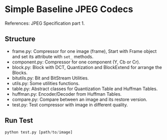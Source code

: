 # Simple Baseline JPEG Codecs

References: JPEG Specification part 1.

## Structure

- frame.py: Compressor for one image (frame), Start with Frame object and set its attribute with `set_` methods.
- component.py: Compressor for one component (Y, Cb or Cr).
- block.py: Block with DCT, Quantization and BlockExtend for arrange the Blocks.
- bitutils.py: Bit and BitStream Utilities.
- utils.py: Some utilities functions.
- table.py: Abstract classes for Quantization Table and Huffman Tables.
- huffman.py: Encoder/Decoder from Huffman Tables.
- compare.py: Compare between an image and its restore version.
- test.py: Test compressor with image in different quality.

## Run Test

```Python
python test.py [path/to/image]
```
